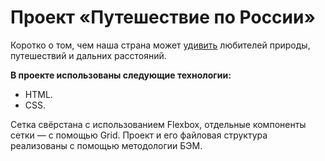 # Проект «Путешествие по России»

Коротко о том, чем наша страна может [удивить](https://partycoxx.github.io/russian-travel/) любителей природы, путешествий и дальних расстояний.  

**В проекте использованы следующие технологии:**
- HTML.
- CSS.

Сетка свёрстана с использованием Flexbox, отдельные компоненты сетки — с помощью Grid.
Проект и его файловая структура реализованы с помощью методологии БЭМ.
